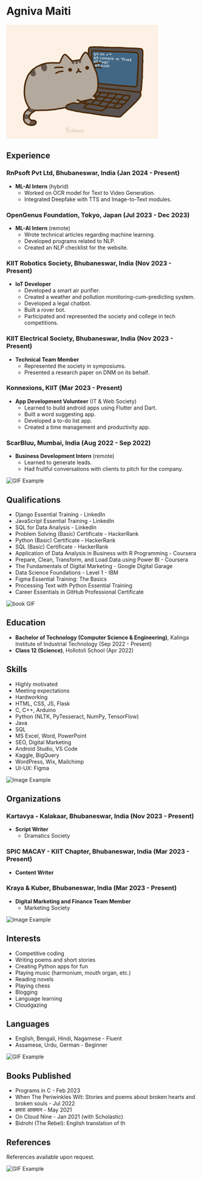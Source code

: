 # Agniva Maiti

![Just a gif](https://raw.githubusercontent.com/fate0/fate0/master/artwork/pusheencode.gif)

## Experience

### RnPsoft Pvt Ltd, Bhubaneswar, India (Jan 2024 - Present)
- **ML-AI Intern** (hybrid)
  - Worked on OCR model for Text to Video Generation.
  - Integrated Deepfake with TTS and Image-to-Text modules.

### OpenGenus Foundation, Tokyo, Japan (Jul 2023 - Dec 2023)
- **ML-AI Intern** (remote)
  - Wrote technical articles regarding machine learning.
  - Developed programs related to NLP.
  - Created an NLP checklist for the website.

### KIIT Robotics Society, Bhubaneswar, India (Nov 2023 - Present)
- **IoT Developer**
  - Developed a smart air purifier.
  - Created a weather and pollution monitoring-cum-predicting system.
  - Developed a legal chatbot.
  - Built a rover bot.
  - Participated and represented the society and college in tech competitions.

### KIIT Electrical Society, Bhubaneswar, India (Nov 2023 - Present)
- **Technical Team Member**
  - Represented the society in symposiums.
  - Presented a research paper on DNM on its behalf.

### Konnexions, KIIT (Mar 2023 - Present)
- **App Development Volunteer** (IT & Web Society)
  - Learned to build android apps using Flutter and Dart.
  - Built a word suggesting app.
  - Developed a to-do list app.
  - Created a time management and productivity app.
    
### ScarBluu, Mumbai, India (Aug 2022 - Sep 2022)
- **Business Development Intern** (remote)
  - Learned to generate leads.
  - Had fruitful conversations with clients to pitch for the company.

![GIF Example](https://media.giphy.com/media/6bjWIzKKkTvnG/giphy.gif)

## Qualifications
- Django Essential Training - LinkedIn
- JavaScript Essential Training - LinkedIn
- SQL for Data Analysis - LinkedIn
- Problem Solving (Basic) Certificate - HackerRank
- Python (Basic) Certificate - HackerRank
- SQL (Basic) Certificate - HackerRank
- Application of Data Analysis in Business with R Programming - Coursera
- Prepare, Clean, Transform, and Load Data using Power BI - Coursera
- The Fundamentals of Digital Marketing - Google Digital Garage
- Data Science Foundations - Level 1 - IBM
- Figma Essential Training: The Basics
- Processing Text with Python Essential Training
- Career Essentials in GitHub Professional Certificate

![book GIF](https://pusheen.com/wp-content/uploads/2011/06/tumblr_ln1ybqx90J1qhy6c9o1_400.gif)

## Education
- **Bachelor of Technology (Computer Science & Engineering)**, Kalinga Institute of Industrial Technology (Sep 2022 - Present)
- **Class 12 (Science)**, Hollotoli School (Apr 2022)

## Skills
- Highly motivated
- Meeting expectations
- Hardworking
- HTML, CSS, JS, Flask
- C, C++, Arduino
- Python (NLTK, PyTesseract, NumPy, TensorFlow)
- Java
- SQL
- MS Excel, Word, PowerPoint
- SEO, Digital Marketing
- Android Studio, VS Code
- Kaggle, BigQuery
- WordPress, Wix, Mailchimp
- UI-UX: Figma

![Image Example](https://encrypted-tbn0.gstatic.com/images?q=tbn:ANd9GcT4XeWxoGKJu8E7CA699mPoYn6ML-iGwy_0IA&usqp=CAU)

## Organizations

### Kartavya - Kalakaar, Bhubaneswar, India (Nov 2023 - Present)
- **Script Writer**
  - Dramatics Society

### SPIC MACAY - KIIT Chapter, Bhubaneswar, India (Mar 2023 - Present)
- **Content Writer**

### Kraya & Kuber, Bhubaneswar, India (Mar 2023 - Present)
- **Digital Marketing and Finance Team Member**
  - Marketing Society

![Image Example](https://encrypted-tbn0.gstatic.com/images?q=tbn:ANd9GcR0YF_dqhVoArLhbY3CgacVjuMQI6B2NojK6g&usqp=CAU)

## Interests
- Competitive coding
- Writing poems and short stories
- Creating Python apps for fun
- Playing music (harmonium, mouth organ, etc.)
- Reading novels
- Playing chess
- Blogging
- Language learning
- Cloudgazing

## Languages
- English, Bengali, Hindi, Nagamese - Fluent
- Assamese, Urdu, German - Beginner

![GIF Example](https://i.pinimg.com/originals/0c/47/a3/0c47a3648c73823d3b24d12a420d68aa.gif)


## Books Published
- Programs in C - Feb 2023
- When The Periwinkles Wilt: Stories and poems about broken hearts and broken souls - Jul 2022
- हमारा आसमान - May 2021
- On Cloud Nine - Jan 2021 (with Scholastic)
- Bidrohi (The Rebel): English translation of th

## References
References available upon request.

![GIF Example](https://i.pinimg.com/originals/0c/e4/ee/0ce4eec868486279112a1d14b16762b6.gif)
